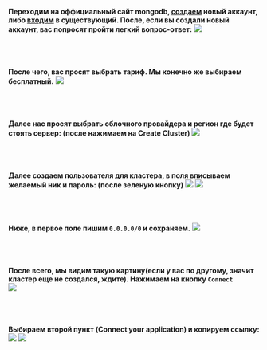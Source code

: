 **Переходим на оффициальный сайт mongodb, [создаем](https://account.mongodb.com/account/register) новый аккаунт, либо [входим](https://account.mongodb.com/account/login) в существующий. После, если вы создали новый аккаунт, вас попросят пройти легкий вопрос-ответ:**
![](https://media.discordapp.net/attachments/970315076072509471/970591338556960808/1.png?width=942&height=480)
<br><br><br><br><br>
**После чего, вас просят выбрать тариф. Мы конечно же выбираем бесплатный.**
![](https://media.discordapp.net/attachments/970315076072509471/970591338854744144/2.png?width=942&height=480)
<br><br><br><br><br>
**Далее нас просят выбрать облочного провайдера и регион где будет стоять сервер: (после нажимаем на Create Cluster)**
![](https://media.discordapp.net/attachments/970315076072509471/970591339160948746/3.png?width=942&height=480)
<br><br><br><br><br>
**Далее создаем пользователя для кластера, в поля вписываем желаемый ник и пароль: (после зеленую кнопку)**
![](https://media.discordapp.net/attachments/970315076072509471/970632295574822972/unknown.png?width=753&height=480)
![](https://media.discordapp.net/attachments/970315076072509471/970632534574653440/unknown.png)
<br><br><br><br><br>
**Ниже, в первое поле пишим `0.0.0.0/0` и сохраняем.**
![](https://media.discordapp.net/attachments/970315076072509471/970632803970609212/unknown.png?width=810&height=480)
<br><br><br><br><br>
**После всего, мы видим такую картину(если у вас по другому, значит кластер еще не создался, ждите). Нажимаем на кнопку `Connect`**<br>
![](https://media.discordapp.net/attachments/970315076072509471/970633340807962654/unknown.png?width=942&height=480)
<br><br><br><br><br>
**Выбираем второй пункт (Connect your application) и копируем ссылку:**
![](https://cdn.discordapp.com/attachments/970315076072509471/970633637991186462/unknown.png)
![](https://media.discordapp.net/attachments/970315076072509471/970633899526991882/unknown.png?width=580&height=480)
